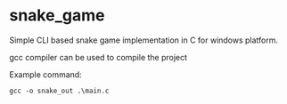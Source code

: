 # snake_game

Simple CLI based snake game implementation in C for windows platform.


gcc compiler can be used to compile the project

Example command:
```
gcc -o snake_out .\main.c
```
